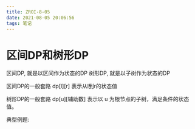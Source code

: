 ```yaml
---
title: ZROI-8-05
date: 2021-08-05 20:06:56
tags: 笔记
---
```


# 区间DP和树形DP
区间DP, 就是以区间作为状态的DP
树形DP, 就是以子树作为状态的DP

区间DP的一般套路
dp[l][r] 表示从l到r的状态值

树形DP的一般套路
dp[u][辅助数] 表示以 u 为根节点的子树，满足条件的状态值。

典型例题: